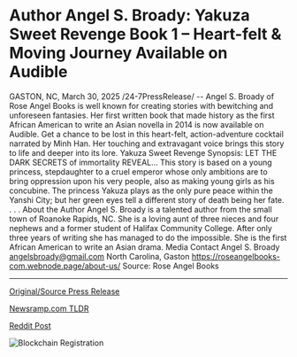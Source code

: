 # Author Angel S. Broady: Yakuza Sweet Revenge Book 1 – Heart-felt & Moving Journey Available on Audible

GASTON, NC, March 30, 2025 /24-7PressRelease/ -- Angel S. Broady of Rose Angel Books is well known for creating stories with bewitching and unforeseen fantasies. Her first written book that made history as the first African American to write an Asian novella in 2014 is now available on Audible. Get a chance to be lost in this heart-felt, action-adventure cocktail narrated by Minh Han. Her touching and extravagant voice brings this story to life and deeper into its lore.  Yakuza Sweet Revenge Synopsis: LET THE DARK SECRETS of immortality REVEAL... This story is based on a young princess, stepdaughter to a cruel emperor whose only ambitions are to bring oppression upon his very people, also as making young girls as his concubine. The princess Yakuza plays as the only pure peace within the Yanshi City; but her green eyes tell a different story of death being her fate. . . .  About the Author Angel S. Broady is a talented author from the small town of Roanoke Rapids, NC. She is a loving aunt of three nieces and four nephews and a former student of Halifax Community College. After only three years of writing she has managed to do the impossible. She is the first African American to write an Asian drama.  Media Contact Angel S. Broady angelsbroady@gmail.com North Carolina, Gaston https://roseangelbooks-com.webnode.page/about-us/  Source: Rose Angel Books 

---

[Original/Source Press Release](https://www.24-7pressrelease.com/press-release/521186/author-angel-s-broady-yakuza-sweet-revenge-book-1-heart-felt-moving-journey-available-on-audible)
                    

[Newsramp.com TLDR](https://newsramp.com/curated-news/angel-s-broady-releases-asian-novella-on-audible/6022cda83e1d82c0dabb3a5436c6ecf8) 

 



[Reddit Post](https://www.reddit.com/r/BookNews/comments/1jn725g/angel_s_broady_releases_asian_novella_on_audible/) 



![Blockchain Registration](https://cdn.newsramp.app/24-7PressRelease/qrcode/253/30/tintCWcG.webp)